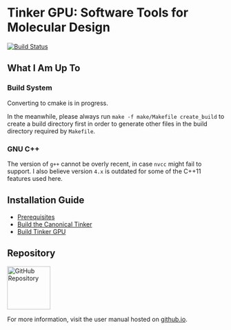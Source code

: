 Tinker GPU: Software Tools for Molecular Design
===============================================
[//]: # (Badges)
[![Build Status](https://travis-ci.com/zhi-wang/tinker.gpu.svg?branch=master)](https://travis-ci.com/zhi-wang/tinker.gpu)


## What I Am Up To
### Build System
Converting to cmake is in progress.

In the meanwhile, please always run `make -f make/Makefile create_build` to create a build directory first
in order to generate other files in the build directory required by `Makefile`.

### GNU C++
The version of `g++` cannot be overly recent, in case `nvcc` might fail to support.
I also believe version `4.x` is outdated for some of the C++11 features used here.

## Installation Guide
   - [Prerequisites](doc/manual/m/install/preq.rst)
   - [Build the Canonical Tinker](doc/manual/m/install/tinker.rst)
   - [Build Tinker GPU](doc/manual/m/install/tinkergpu.rst)


## Repository
<a href="https://github.com/zhi-wang/tinker.gpu">
   <img src="https://github.githubassets.com/images/modules/logos_page/GitHub-Mark.png"
   alt="GitHub Repository" width="100"/>
</a>


For more information, visit the user manual
hosted on [github.io](https://zhi-wang.github.io/tinker.gpu).
